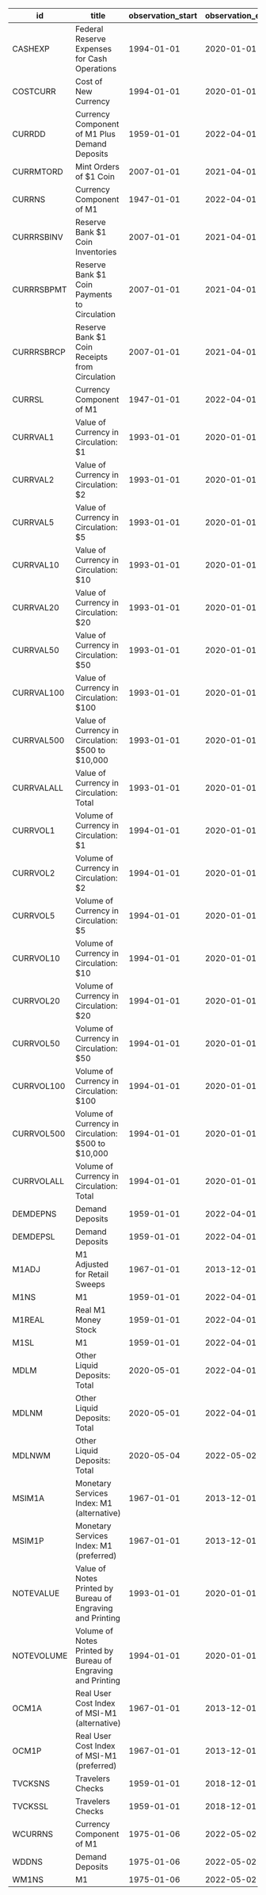| id         | title                                                       | observation_start   | observation_end   |
|------------|-------------------------------------------------------------|---------------------|-------------------|
| CASHEXP    | Federal Reserve Expenses for Cash Operations                | 1994-01-01          | 2020-01-01        |
| COSTCURR   | Cost of New Currency                                        | 1994-01-01          | 2020-01-01        |
| CURRDD     | Currency Component of M1 Plus Demand Deposits               | 1959-01-01          | 2022-04-01        |
| CURRMTORD  | Mint Orders of $1 Coin                                      | 2007-01-01          | 2021-04-01        |
| CURRNS     | Currency Component of M1                                    | 1947-01-01          | 2022-04-01        |
| CURRRSBINV | Reserve Bank $1 Coin Inventories                            | 2007-01-01          | 2021-04-01        |
| CURRRSBPMT | Reserve Bank $1 Coin Payments to Circulation                | 2007-01-01          | 2021-04-01        |
| CURRRSBRCP | Reserve Bank $1 Coin Receipts from Circulation              | 2007-01-01          | 2021-04-01        |
| CURRSL     | Currency Component of M1                                    | 1947-01-01          | 2022-04-01        |
| CURRVAL1   | Value of Currency in Circulation: $1                        | 1993-01-01          | 2020-01-01        |
| CURRVAL2   | Value of Currency in Circulation: $2                        | 1993-01-01          | 2020-01-01        |
| CURRVAL5   | Value of Currency in Circulation: $5                        | 1993-01-01          | 2020-01-01        |
| CURRVAL10  | Value of Currency in Circulation: $10                       | 1993-01-01          | 2020-01-01        |
| CURRVAL20  | Value of Currency in Circulation: $20                       | 1993-01-01          | 2020-01-01        |
| CURRVAL50  | Value of Currency in Circulation: $50                       | 1993-01-01          | 2020-01-01        |
| CURRVAL100 | Value of Currency in Circulation: $100                      | 1993-01-01          | 2020-01-01        |
| CURRVAL500 | Value of Currency in Circulation: $500 to $10,000           | 1993-01-01          | 2020-01-01        |
| CURRVALALL | Value of Currency in Circulation: Total                     | 1993-01-01          | 2020-01-01        |
| CURRVOL1   | Volume of Currency in Circulation: $1                       | 1994-01-01          | 2020-01-01        |
| CURRVOL2   | Volume of Currency in Circulation: $2                       | 1994-01-01          | 2020-01-01        |
| CURRVOL5   | Volume of Currency in Circulation: $5                       | 1994-01-01          | 2020-01-01        |
| CURRVOL10  | Volume of Currency in Circulation: $10                      | 1994-01-01          | 2020-01-01        |
| CURRVOL20  | Volume of Currency in Circulation: $20                      | 1994-01-01          | 2020-01-01        |
| CURRVOL50  | Volume of Currency in Circulation: $50                      | 1994-01-01          | 2020-01-01        |
| CURRVOL100 | Volume of Currency in Circulation: $100                     | 1994-01-01          | 2020-01-01        |
| CURRVOL500 | Volume of Currency in Circulation: $500 to $10,000          | 1994-01-01          | 2020-01-01        |
| CURRVOLALL | Volume of Currency in Circulation: Total                    | 1994-01-01          | 2020-01-01        |
| DEMDEPNS   | Demand Deposits                                             | 1959-01-01          | 2022-04-01        |
| DEMDEPSL   | Demand Deposits                                             | 1959-01-01          | 2022-04-01        |
| M1ADJ      | M1 Adjusted for Retail Sweeps                               | 1967-01-01          | 2013-12-01        |
| M1NS       | M1                                                          | 1959-01-01          | 2022-04-01        |
| M1REAL     | Real M1 Money Stock                                         | 1959-01-01          | 2022-04-01        |
| M1SL       | M1                                                          | 1959-01-01          | 2022-04-01        |
| MDLM       | Other Liquid Deposits: Total                                | 2020-05-01          | 2022-04-01        |
| MDLNM      | Other Liquid Deposits: Total                                | 2020-05-01          | 2022-04-01        |
| MDLNWM     | Other Liquid Deposits: Total                                | 2020-05-04          | 2022-05-02        |
| MSIM1A     | Monetary Services Index: M1 (alternative)                   | 1967-01-01          | 2013-12-01        |
| MSIM1P     | Monetary Services Index: M1 (preferred)                     | 1967-01-01          | 2013-12-01        |
| NOTEVALUE  | Value of Notes Printed by Bureau of Engraving and Printing  | 1993-01-01          | 2020-01-01        |
| NOTEVOLUME | Volume of Notes Printed by Bureau of Engraving and Printing | 1994-01-01          | 2020-01-01        |
| OCM1A      | Real User Cost Index of MSI-M1 (alternative)                | 1967-01-01          | 2013-12-01        |
| OCM1P      | Real User Cost Index of MSI-M1 (preferred)                  | 1967-01-01          | 2013-12-01        |
| TVCKSNS    | Travelers Checks                                            | 1959-01-01          | 2018-12-01        |
| TVCKSSL    | Travelers Checks                                            | 1959-01-01          | 2018-12-01        |
| WCURRNS    | Currency Component of M1                                    | 1975-01-06          | 2022-05-02        |
| WDDNS      | Demand Deposits                                             | 1975-01-06          | 2022-05-02        |
| WM1NS      | M1                                                          | 1975-01-06          | 2022-05-02        |
